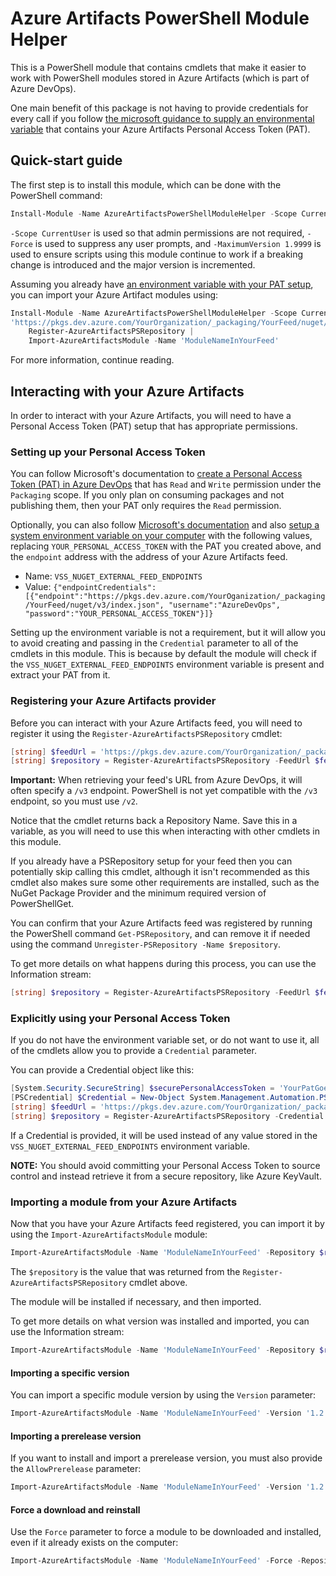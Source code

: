 # Azure Artifacts PowerShell Module Helper

This is a PowerShell module that contains cmdlets that make it easier to work with PowerShell modules stored in Azure Artifacts (which is part of Azure DevOps).

One main benefit of this package is not having to provide credentials for every call if you follow [the microsoft guidance to supply an environmental variable][MicrosoftCredentialProviderEnvironmentVariableDocumentationUrl] that contains your Azure Artifacts Personal Access Token (PAT).

## Quick-start guide

The first step is to install this module, which can be done with the PowerShell command:

```powershell
Install-Module -Name AzureArtifactsPowerShellModuleHelper -Scope CurrentUser -Force -MaximumVersion 1.9999
```

`-Scope CurrentUser` is used so that admin permissions are not required, `-Force` is used to suppress any user prompts, and `-MaximumVersion 1.9999` is used to ensure scripts using this module continue to work if a breaking change is introduced and the major version is incremented.

Assuming you already have [an environment variable with your PAT setup][MicrosoftCredentialProviderEnvironmentVariableDocumentationUrl], you can import your Azure Artifact modules using:

```powershell
Install-Module -Name AzureArtifactsPowerShellModuleHelper -Scope CurrentUser -Force -MaximumVersion 1.9999
'https://pkgs.dev.azure.com/YourOrganization/_packaging/YourFeed/nuget/v2' |
    Register-AzureArtifactsPSRepository |
    Import-AzureArtifactsModule -Name 'ModuleNameInYourFeed'
```

For more information, continue reading.

## Interacting with your Azure Artifacts

In order to interact with your Azure Artifacts, you will need to have a Personal Access Token (PAT) setup that has appropriate permissions.

### Setting up your Personal Access Token

You can follow Microsoft's documentation to [create a Personal Access Token (PAT) in Azure DevOps](https://docs.microsoft.com/en-us/azure/devops/organizations/accounts/use-personal-access-tokens-to-authenticate?view=azure-devops&tabs=preview-page#create-personal-access-tokens-to-authenticate-access) that has `Read` and `Write` permission under the `Packaging` scope.
If you only plan on consuming packages and not publishing them, then your PAT only requires the `Read` permission.

Optionally, you can also follow [Microsoft's documentation][MicrosoftCredentialProviderEnvironmentVariableDocumentationUrl] and also [setup a system environment variable on your computer](https://helpdeskgeek.com/how-to/create-custom-environment-variables-in-windows/) with the following values, replacing `YOUR_PERSONAL_ACCESS_TOKEN` with the PAT you created above, and the `endpoint` address with the address of your Azure Artifacts feed.

- Name: `VSS_NUGET_EXTERNAL_FEED_ENDPOINTS`
- Value: `{"endpointCredentials": [{"endpoint":"https://pkgs.dev.azure.com/YourOganization/_packaging/YourFeed/nuget/v3/index.json", "username":"AzureDevOps", "password":"YOUR_PERSONAL_ACCESS_TOKEN"}]}`

Setting up the environment variable is not a requirement, but it will allow you to avoid creating and passing in the `Credential` parameter to all of the cmdlets in this module.
This is because by default the module will check if the `VSS_NUGET_EXTERNAL_FEED_ENDPOINTS` environment variable is present and extract your PAT from it.

### Registering your Azure Artifacts provider

Before you can interact with your Azure Artifacts feed, you will need to register it using the `Register-AzureArtifactsPSRepository` cmdlet:

```powershell
[string] $feedUrl = 'https://pkgs.dev.azure.com/YourOrganization/_packaging/YourFeed/nuget/v2'
[string] $repository = Register-AzureArtifactsPSRepository -FeedUrl $feedUrl
```

__Important:__ When retrieving your feed's URL from Azure DevOps, it will often specify a `/v3` endpoint.
PowerShell is not yet compatible with the `/v3` endpoint, so you must use `/v2`.

Notice that the cmdlet returns back a Repository Name.
Save this in a variable, as you will need to use this when interacting with other cmdlets in this module.

If you already have a PSRepository setup for your feed then you can potentially skip calling this cmdlet, although it isn't recommended as this cmdlet also makes sure some other requirements are installed, such as the NuGet Package Provider and the minimum required version of PowerShellGet.

You can confirm that your Azure Artifacts feed was registered by running the PowerShell command `Get-PSRepository`, and can remove it if needed using the command `Unregister-PSRepository -Name $repository`.

To get more details on what happens during this process, you can use the Information stream:

```powershell
[string] $repository = Register-AzureArtifactsPSRepository -FeedUrl $feedUrl -InformationAction Continue
```

### Explicitly using your Personal Access Token

If you do not have the environment variable set, or do not want to use it, all of the cmdlets allow you to provide a `Credential` parameter.

You can provide a Credential object like this:

```powershell
[System.Security.SecureString] $securePersonalAccessToken = 'YourPatGoesHere' | ConvertTo-SecureString -AsPlainText -Force
[PSCredential] $Credential = New-Object System.Management.Automation.PSCredential 'Username@DoesNotMatter.com', $securePersonalAccessToken
[string] $feedUrl = 'https://pkgs.dev.azure.com/YourOrganization/_packaging/YourFeed/nuget/v2'
[string] $repository = Register-AzureArtifactsPSRepository -Credential $credential -FeedUrl $feedUrl
```

If a Credential is provided, it will be used instead of any value stored in the `VSS_NUGET_EXTERNAL_FEED_ENDPOINTS` environment variable.

__NOTE:__ You should avoid committing your Personal Access Token to source control and instead retrieve it from a secure repository, like Azure KeyVault.

### Importing a module from your Azure Artifacts

Now that you have your Azure Artifacts feed registered, you can import it by using the `Import-AzureArtifactsModule` module:

```powershell
Import-AzureArtifactsModule -Name 'ModuleNameInYourFeed' -Repository $repository
```

The `$repository` is the value that was returned from the `Register-AzureArtifactsPSRepository` cmdlet above.

The module will be installed if necessary, and then imported.

To get more details on what version was installed and imported, you can use the Information stream:

```powershell
Import-AzureArtifactsModule -Name 'ModuleNameInYourFeed' -Repository $repository -InformationAction Continue
```

#### Importing a specific version

You can import a specific module version by using the `Version` parameter:

```powershell
Import-AzureArtifactsModule -Name 'ModuleNameInYourFeed' -Version '1.2.3' -Repository $repository
```

#### Importing a prerelease version

If you want to install and import a prerelease version, you must also provide the `AllowPrerelease` parameter:

```powershell
Import-AzureArtifactsModule -Name 'ModuleNameInYourFeed' -Version '1.2.3-beta1' -AllowPrerelease -Repository $repository
````

#### Force a download and reinstall

Use the `Force` parameter to force a module to be downloaded and installed, even if it already exists on the computer:

```powershell
Import-AzureArtifactsModule -Name 'ModuleNameInYourFeed' -Force -Repository $repository
```

[MicrosoftCredentialProviderEnvironmentVariableDocumentationUrl]: https://github.com/Microsoft/artifacts-credprovider#environment-variables
